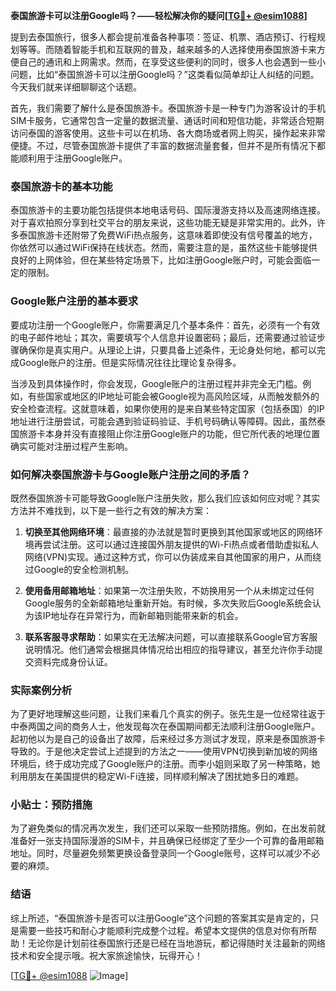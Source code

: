**泰国旅游卡可以注册Google吗？——轻松解决你的疑问[[TG💪+ @esim1088](https://t.me/s/esim1088)]**

提到去泰国旅行，很多人都会提前准备各种事项：签证、机票、酒店预订、行程规划等等。而随着智能手机和互联网的普及，越来越多的人选择使用泰国旅游卡来方便自己的通讯和上网需求。然而，在享受这些便利的同时，很多人也会遇到一些小问题，比如“泰国旅游卡可以注册Google吗？”这类看似简单却让人纠结的问题。今天我们就来详细聊聊这个话题。

首先，我们需要了解什么是泰国旅游卡。泰国旅游卡是一种专门为游客设计的手机SIM卡服务，它通常包含一定量的数据流量、通话时间和短信功能，非常适合短期访问泰国的游客使用。这些卡可以在机场、各大商场或者网上购买，操作起来非常便捷。不过，尽管泰国旅游卡提供了丰富的数据流量套餐，但并不是所有情况下都能顺利用于注册Google账户。

### 泰国旅游卡的基本功能

泰国旅游卡的主要功能包括提供本地电话号码、国际漫游支持以及高速网络连接。对于喜欢拍照分享到社交平台的朋友来说，这些功能无疑是非常实用的。此外，许多泰国旅游卡还附带了免费WiFi热点服务，这意味着即使没有信号覆盖的地方，你依然可以通过WiFi保持在线状态。然而，需要注意的是，虽然这些卡能够提供良好的上网体验，但在某些特定场景下，比如注册Google账户时，可能会面临一定的限制。

### Google账户注册的基本要求

要成功注册一个Google账户，你需要满足几个基本条件：首先，必须有一个有效的电子邮件地址；其次，需要填写个人信息并设置密码；最后，还需要通过验证步骤确保你是真实用户。从理论上讲，只要具备上述条件，无论身处何地，都可以完成Google账户的注册。但是实际情况往往比理论复杂得多。

当涉及到具体操作时，你会发现，Google账户的注册过程并非完全无门槛。例如，有些国家或地区的IP地址可能会被Google视为高风险区域，从而触发额外的安全检查流程。这就意味着，如果你使用的是来自某些特定国家（包括泰国）的IP地址进行注册尝试，可能会遇到验证码验证、手机号码确认等障碍。因此，虽然泰国旅游卡本身并没有直接阻止你注册Google账户的功能，但它所代表的地理位置确实可能对注册过程产生影响。

### 如何解决泰国旅游卡与Google账户注册之间的矛盾？

既然泰国旅游卡可能导致Google账户注册失败，那么我们应该如何应对呢？其实方法并不难找到，以下是一些行之有效的解决方案：

1. **切换至其他网络环境**：最直接的办法就是暂时更换到其他国家或地区的网络环境再尝试注册。这可以通过连接国外朋友提供的Wi-Fi热点或者借助虚拟私人网络(VPN)实现。通过这种方式，你可以伪装成来自其他国家的用户，从而绕过Google的安全检测机制。
   
2. **使用备用邮箱地址**：如果第一次注册失败，不妨换用另一个从未绑定过任何Google服务的全新邮箱地址重新开始。有时候，多次失败后Google系统会认为该IP地址存在异常行为，而新邮箱则能带来新的机会。

3. **联系客服寻求帮助**：如果实在无法解决问题，可以直接联系Google官方客服说明情况。他们通常会根据具体情况给出相应的指导建议，甚至允许你手动提交资料完成身份认证。

### 实际案例分析

为了更好地理解这些问题，让我们来看几个真实的例子。张先生是一位经常往返于中泰两国之间的商务人士，他发现每次在泰国期间都无法顺利注册Google账户。起初他以为是自己的设备出了故障，后来经过多方测试才发现，原来是泰国旅游卡导致的。于是他决定尝试上述提到的方法之一——使用VPN切换到新加坡的网络环境后，终于成功完成了Google账户的注册。而李小姐则采取了另一种策略，她利用朋友在美国提供的稳定Wi-Fi连接，同样顺利解决了困扰她多日的难题。

### 小贴士：预防措施

为了避免类似的情况再次发生，我们还可以采取一些预防措施。例如，在出发前就准备好一张支持国际漫游的SIM卡，并且确保已经绑定了至少一个可靠的备用邮箱地址。同时，尽量避免频繁更换设备登录同一个Google账号，这样可以减少不必要的麻烦。

### 结语

综上所述，“泰国旅游卡是否可以注册Google”这个问题的答案其实是肯定的，只是需要一些技巧和耐心才能顺利完成整个过程。希望本文提供的信息对你有所帮助！无论你是计划前往泰国旅行还是已经在当地游玩，都记得随时关注最新的网络技术和安全提示哦。祝大家旅途愉快，玩得开心！

[[TG💪+ @esim1088](https://t.me/s/esim1088) ![Image](https://i.postimg.cc/4NQfJmqS/Snipaste-2025-05-13-00-14-12.png)]
